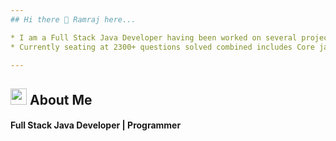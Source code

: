 ```yaml
---
## Hi there 👋 Ramraj here...

* I am a Full Stack Java Developer having been worked on several projects now from conceptualization, design and development in both areas front-end as well as back-end.
* Currently seating at 2300+ questions solved combined includes Core java, J2EE, Spring core, Spring MVC, RESTful APIs, Spring Boot and MySQL Queries.

---
```

## <img width="26" height="26" alt="about me" src="https://user-images.githubusercontent.com/101383047/189491727-7a027ae4-6a8f-41e5-a38b-34cba60a7a0c.png"> About Me
#### Full Stack Java Developer | Programmer
